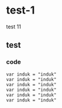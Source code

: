 # test-1

test 11

## test

### code

```
var induk = "induk"
var induk = "induk"
var induk = "induk"
var induk = "induk"
var induk = "induk"
var induk = "induk"
```

